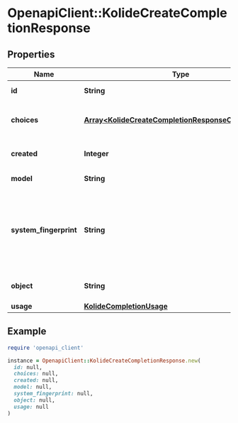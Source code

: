 # OpenapiClient::KolideCreateCompletionResponse

## Properties

| Name | Type | Description | Notes |
| ---- | ---- | ----------- | ----- |
| **id** | **String** | A unique identifier for the completion. |  |
| **choices** | [**Array&lt;KolideCreateCompletionResponseChoicesInner&gt;**](KolideCreateCompletionResponseChoicesInner.md) | The list of completion choices the model generated for the input prompt. |  |
| **created** | **Integer** | The Unix timestamp (in seconds) of when the completion was created. |  |
| **model** | **String** | The model used for completion. |  |
| **system_fingerprint** | **String** | This fingerprint represents the backend configuration that the model runs with.  Can be used in conjunction with the &#x60;seed&#x60; request parameter to understand when backend changes have been made that might impact determinism.  | [optional] |
| **object** | **String** | The object type, which is always \&quot;text_completion\&quot; |  |
| **usage** | [**KolideCompletionUsage**](KolideCompletionUsage.md) |  | [optional] |

## Example

```ruby
require 'openapi_client'

instance = OpenapiClient::KolideCreateCompletionResponse.new(
  id: null,
  choices: null,
  created: null,
  model: null,
  system_fingerprint: null,
  object: null,
  usage: null
)
```

